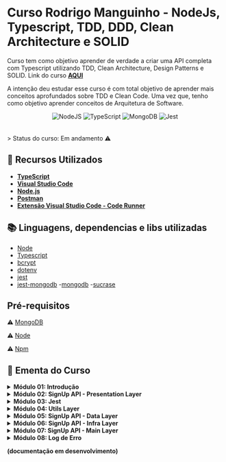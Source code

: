 # Curso Rodrigo Manguinho - NodeJs, Typescript, TDD, DDD, Clean Architecture e SOLID

Curso tem como objetivo aprender de verdade a criar uma API completa com Typescript utilizando 
TDD, 
Clean Architecture, 
Design Patterns 
e SOLID.
Link do curso **[AQUI](https://www.udemy.com/course/tdd-com-mango/)**

A intenção deu estudar esse curso é com total objetivo de aprender mais conceitos aprofundados sobre TDD e Clean Code. Uma vez que, tenho como objetivo aprender conceitos de Arquitetura de Software. 

<div align="center">
 <img alt="NodeJS" src="https://img.shields.io/badge/node.js-%2343853D.svg?style=for-the-badge&logo=node-dot-js&logoColor=white"/>
 <img alt="TypeScript" src="https://img.shields.io/badge/typescript-%23007ACC.svg?style=for-the-badge&logo=typescript&logoColor=white"/>
 <img alt="MongoDB" src ="https://img.shields.io/badge/MongoDB-%234ea94b.svg?style=for-the-badge&logo=mongodb&logoColor=white"/>
  <img alt="Jest" src ="https://img.shields.io/badge/-jest-%23C21325?style=for-the-badge&logo=jest&logoColor=white"/>
</div>
</br>   

</br> 
> Status do curso: Em andamento ⚠️
</br> 

## 🚀 Recursos Utilizados 

* **[TypeScript](https://www.typescriptlang.org/download)**
* **[Visual Studio Code](https://code.visualstudio.com/?WT.mc_id=javascript-14034-gllemos)**
* **[Node.js](https://nodejs.org/en/)**
* **[Postman](https://www.getpostman.com/)**
* **[Extensão Visual Studio Code - Code Runner](https://marketplace.visualstudio.com/items?itemName=formulahendry.code-runner&WT.mc_id=javascript-14034-gllemos)**

## :books: Linguagens, dependencias e libs utilizadas 

- [Node](https://nodejs.org/en/)
- [Typescript](https://www.typescriptlang.org/)
- [bcrypt](https://www.npmjs.com/package/bcryptjs)
- [dotenv](https://www.npmjs.com/package/dotenv)
- [jest](https://jestjs.io/)
- [jest-mongodb](https://www.npmjs.com/package/@shelf/jest-mongodb)
 -[mongodb](https://www.npmjs.com/package/mongodb) 
-[sucrase](https://www.npmjs.com/package/sucrase)

## Pré-requisitos

:warning: [MongoDB](https://www.mongodb.com/)

:warning: [Node](https://nodejs.org/en/download/)

:warning: [Npm](https://www.npmjs.com/)

## 📕 Ementa do Curso

<details><summary><b>Módulo 01: Introdução</b></summary>

- [x] 1.1 - Código Fonte
- [x] 1.2 - Apresentação do Projeto 
- [x] 1.3 - Configurando o Git 
- [x] 1.4 - Configurando as dependências 
- [x] 1.5 - Clean Architecture  

</details>

<details><summary><b>Módulo 02: SignUp API - Presentation
Layer</b></summary>

- [x] 1.6 - Criando o SignUpController e validando
o request
- [x] 1.7 - Criando erros personalizados
- [x] 1.8 - Utilizando Mocks da maneira correta
- [x] 1.9 - Testando exceções e integrando com o EmailValidator
- [x] 1.10 - Integrando com o AddAccount Usecase

</details>

<details><summary><b>Módulo 03: Jest</b></summary>

- [x] 1.11 - Configurando o Jest e criando scripts de testes 

</details>

<details><summary><b>Módulo 04: Utils Layer</b></summary>

- [x] 1.12 - Criando o EmailValidatorAdapter e mockando o validator

</details>

<details><summary><b>Módulo 05: SignUp API - Data Layer</b></summary>

- [x] 1.13 - Criando o DbAddAccount e integrando com o Encrypter
- [x] 1.14 - Integrando com o AddAccountRepository


</details>

<details><summary><b>Módulo 06: SignUp API - Infra Layer</b></summary>

- [x] 1.15 - Criando o BcryptAdapter e mockando o bcrypt
- [x] 1.16 - Configurando MongoDb em memória
- [x] 1.17 - Testando o MongoDb


</details>

<details><summary><b>Módulo 07: SignUp API - Main Layer</b></summary>

- [] 1.18 - Testando middlewares do express
- [] 1.19 - Criando teste de integração para o SignUp
- [] 1.20 - Fazendo a composição do SignUp e desacoplando do express


</details>

<details><summary><b>Módulo 08: Log de Erro</b></summary>

- [] 1.21 - Testando a conexão com o MongoDb
- [] 1.22 - Aplicando o Design Pattern Decorator
- [] 1.23 - Adicionando Log de Erro
- [] 1.24 - Refatorando os testes
- [] 1.25 - Persistindo Log de Erro no MongoDb
- [] 1.26 - Criando Tag e fazendo Push para o GitHub

</details>

**(documentação em desenvolvimento)**